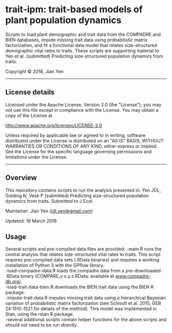 # trait-ipm: trait-based models of plant population dynamics 
Scripts to load plant demographic and trait data from the COMPADRE and BIEN databases, impute missing trait data using probabilistic matrix factorization, and fit a functional data model that relates size-structured demographic vital rates to traits. These scripts are supporting material to Yen et al. (submitted) Predicting size-structured population dynamics from traits.

Copyright &copy; 2018, Jian Yen

*****

## License details
Licensed under the Apache License, Version 2.0 (the "License");
you may not use this file except in compliance with the License.
You may obtain a copy of the License at

  http://www.apache.org/licenses/LICENSE-2.0

Unless required by applicable law or agreed to in writing, software
distributed under the License is distributed on an "AS IS" BASIS,
WITHOUT WARRANTIES OR CONDITIONS OF ANY KIND, either express or implied.
See the License for the specific language governing permissions and
limitations under the License.

*****

## Overview
This repository contains scripts to run the analysis presented in:
Yen JDL, Golding N, Vesk P (submitted) Predicting size-structured population dynamics from traits. Submitted to J Ecol.

Maintainer: Jian Yen (jdl.yen@gmail.com)

Updated: 19 March 2018

## Usage
Several scripts and pre-compiled data files are provided:
-main.R runs the central analysis that relates size-structured vital rates to traits. This script requires pre-compiled data sets (.RData binaries) and requires a working installation of Python 3 with the GPflow library.  
-load-compadre-data.R loads the compadre data from a pre-downloaded .RData binary (COMPARE_v.x.y.z.RData; available at www.compadre-db.org/.  
-load-trait-data-bien.R downloads the BIEN trait data using the BIEN R package.  
-impute-trait-data.R imputes missing trait data using a hierarchical Bayesian variation of probabilistic matrix factorization (see Schrodt et al. 2015, GEB 24:1510-1521 for details of the method). This model was implemented in Stan, using the rstan R package.  
-several additional scripts contain helper functions for the above scripts and should not need to be run directly.  


